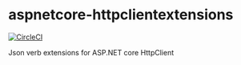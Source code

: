 # aspnetcore-httpclientextensions

[![CircleCI](https://circleci.com/gh/bolorundurowb/aspnetcore-httpclientextensions.svg?style=svg)](https://circleci.com/gh/bolorundurowb/aspnetcore-httpclientextensions)

Json verb extensions for ASP.NET core HttpClient
